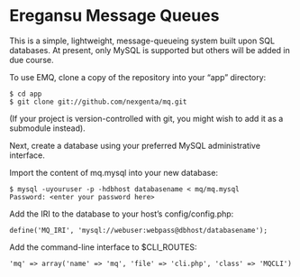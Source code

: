 Eregansu Message Queues
=======================

This is a simple, lightweight, message-queueing system built upon SQL
databases. At present, only MySQL is supported but others will be added
in due course.

To use EMQ, clone a copy of the repository into your “app” directory:

	$ cd app
	$ git clone git://github.com/nexgenta/mq.git
	
(If your project is version-controlled with git, you might wish to add it
as a submodule instead).

Next, create a database using your preferred MySQL administrative interface.

Import the content of mq.mysql into your new database:

	$ mysql -uyouruser -p -hdbhost databasename < mq/mq.mysql
	Password: <enter your password here>

Add the IRI to the database to your host’s config/config.php:

	define('MQ_IRI', 'mysql://webuser:webpass@dbhost/databasename');

Add the command-line interface to $CLI_ROUTES:

	'mq' => array('name' => 'mq', 'file' => 'cli.php', 'class' => 'MQCLI')

